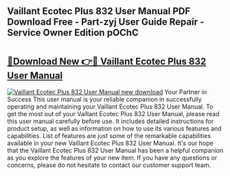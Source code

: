 ## Vaillant Ecotec Plus 832 User Manual PDF Download Free - Part-zyj User Guide Repair - Service Owner Edition pOChC

# <h2><a href="http://cf13204.oget.top/?id=Vaillant+Ecotec+Plus+832+User+Manual">🔗Download New 👉🔴 Vaillant Ecotec Plus 832 User Manual</a></h2>

[![Vaillant Ecotec Plus 832 User Manual new download](https://i.imgur.com/5g1atiW.png)](http://cf13204.oget.top/?id=Vaillant+Ecotec+Plus+832+User+Manual)
Your Partner in Success This user manual is your reliable companion in successfully operating and maintaining your Vaillant Ecotec Plus 832 User Manual. To get the most out of your Vaillant Ecotec Plus 832 User Manual, please read this user manual carefully before use. It includes detailed instructions for product setup, as well as information on how to use its various features and capabilities. List of features are just some of the remarkable capabilities available in your new Vaillant Ecotec Plus 832 User Manual. It's our hope that the Vaillant Ecotec Plus 832 User Manual has been a helpful companion as you explore the features of your new item. If you have any questions or concerns, please do not hesitate to contact our customer support team.
